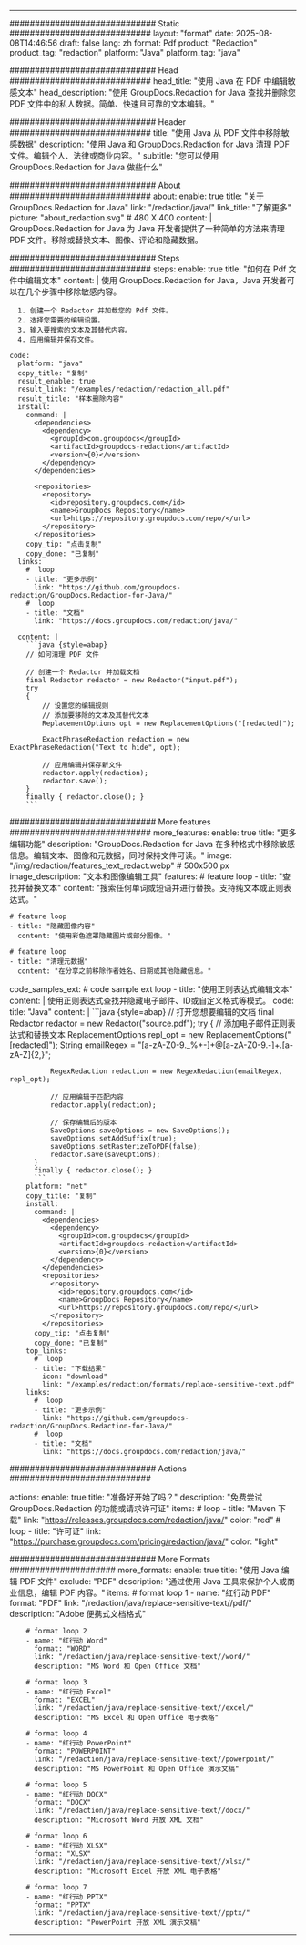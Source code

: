 
---
############################# Static ############################
layout: "format"
date:  2025-08-08T14:46:56
draft: false
lang: zh
format: Pdf
product: "Redaction"
product_tag: "redaction"
platform: "Java"
platform_tag: "java"

############################# Head ############################
head_title: "使用 Java 在 PDF 中编辑敏感文本"
head_description: "使用 GroupDocs.Redaction for Java 查找并删除您 PDF 文件中的私人数据。简单、快速且可靠的文本编辑。"

############################# Header ############################
title: "使用 Java 从 PDF 文件中移除敏感数据" 
description: "使用 Java 和 GroupDocs.Redaction for Java 清理 PDF 文件。编辑个人、法律或商业内容。"
subtitle: "您可以使用 GroupDocs.Redaction for Java 做些什么" 

############################# About ############################
about:
    enable: true
    title: "关于 GroupDocs.Redaction for Java"
    link: "/redaction/java/"
    link_title: "了解更多"
    picture: "about_redaction.svg" # 480 X 400
    content: |
       GroupDocs.Redaction for Java 为 Java 开发者提供了一种简单的方法来清理 PDF 文件。移除或替换文本、图像、评论和隐藏数据。

############################# Steps ############################
steps:
    enable: true
    title: "如何在 Pdf 文件中编辑文本"
    content: |
      使用 GroupDocs.Redaction for Java，Java 开发者可以在几个步骤中移除敏感内容。
      
      1. 创建一个 Redactor 并加载您的 Pdf 文件。
      2. 选择您需要的编辑设置。
      3. 输入要搜索的文本及其替代内容。
      4. 应用编辑并保存文件。
   
    code:
      platform: "java"
      copy_title: "复制"
      result_enable: true
      result_link: "/examples/redaction/redaction_all.pdf"
      result_title: "样本删除内容"
      install:
        command: |
          <dependencies>
            <dependency>
              <groupId>com.groupdocs</groupId>
              <artifactId>groupdocs-redaction</artifactId>
              <version>{0}</version>
            </dependency>
          </dependencies>

          <repositories>
            <repository>
              <id>repository.groupdocs.com</id>
              <name>GroupDocs Repository</name>
              <url>https://repository.groupdocs.com/repo/</url>
            </repository>
          </repositories>
        copy_tip: "点击复制"
        copy_done: "已复制"
      links:
        #  loop
        - title: "更多示例"
          link: "https://github.com/groupdocs-redaction/GroupDocs.Redaction-for-Java/"
        #  loop
        - title: "文档"
          link: "https://docs.groupdocs.com/redaction/java/"
          
      content: |
        ```java {style=abap}
        // 如何清理 PDF 文件

        // 创建一个 Redactor 并加载文档
        final Redactor redactor = new Redactor("input.pdf");
        try
        {
            // 设置您的编辑规则
            // 添加要移除的文本及其替代文本
            ReplacementOptions opt = new ReplacementOptions("[redacted]");
            
            ExactPhraseRedaction redaction = new ExactPhraseRedaction("Text to hide", opt);

            // 应用编辑并保存新文件
            redactor.apply(redaction);
            redactor.save();
        }
        finally { redactor.close(); }
        ```            


############################# More features ############################
more_features:
  enable: true
  title: "更多编辑功能"
  description: "GroupDocs.Redaction for Java 在多种格式中移除敏感信息。编辑文本、图像和元数据，同时保持文件可读。"
  image: "/img/redaction/features_text_redact.webp" # 500x500 px
  image_description: "文本和图像编辑工具"
  features:
    # feature loop
    - title: "查找并替换文本"
      content: "搜索任何单词或短语并进行替换。支持纯文本或正则表达式。"

    # feature loop
    - title: "隐藏图像内容"
      content: "使用彩色遮罩隐藏图片或部分图像。"

    # feature loop
    - title: "清理元数据"
      content: "在分享之前移除作者姓名、日期或其他隐藏信息。"
      
  code_samples_ext:
    # code sample ext loop
    - title: "使用正则表达式编辑文本"
      content: |
        使用正则表达式查找并隐藏电子邮件、ID或自定义格式等模式。
      code:
        title: "Java"
        content: |
          ```java {style=abap}
          //  打开您想要编辑的文档
          final Redactor redactor = new Redactor("source.pdf");
          try
          {
              // 添加电子邮件正则表达式和替换文本
              ReplacementOptions repl_opt = new ReplacementOptions("[redacted]");
              String emailRegex = "[a-zA-Z0-9._%+-]+@[a-zA-Z0-9.-]+\.[a-zA-Z]{2,}";

              RegexRedaction redaction = new RegexRedaction(emailRegex, repl_opt);
              
              // 应用编辑于匹配内容
              redactor.apply(redaction);

              // 保存编辑后的版本
              SaveOptions saveOptions = new SaveOptions();
              saveOptions.setAddSuffix(true);
              saveOptions.setRasterizeToPDF(false);
              redactor.save(saveOptions);
          }
          finally { redactor.close(); }
          ```
        platform: "net"
        copy_title: "复制"
        install:
          command: |
            <dependencies>
              <dependency>
                <groupId>com.groupdocs</groupId>
                <artifactId>groupdocs-redaction</artifactId>
                <version>{0}</version>
              </dependency>
            </dependencies>
            <repositories>
              <repository>
                <id>repository.groupdocs.com</id>
                <name>GroupDocs Repository</name>
                <url>https://repository.groupdocs.com/repo/</url>
              </repository>
            </repositories>
          copy_tip: "点击复制"
          copy_done: "已复制"
        top_links:
          #  loop
          - title: "下载结果"
            icon: "download"
            link: "/examples/redaction/formats/replace-sensitive-text.pdf"
        links:
          #  loop
          - title: "更多示例"
            link: "https://github.com/groupdocs-redaction/GroupDocs.Redaction-for-Java/"
          #  loop
          - title: "文档"
            link: "https://docs.groupdocs.com/redaction/java/"


############################# Actions ############################

actions:
  enable: true
  title: "准备好开始了吗？"
  description: "免费尝试 GroupDocs.Redaction 的功能或请求许可证"
  items:
    #  loop
    - title: "Maven 下载"
      link: "https://releases.groupdocs.com/redaction/java/"
      color: "red"
        #  loop
    - title: "许可证"
      link: "https://purchase.groupdocs.com/pricing/redaction/java/"
      color: "light"


############################# More Formats #####################
more_formats:
    enable: true
    title: "使用 Java 编辑 PDF 文件"
    exclude: "PDF"
    description: "通过使用 Java 工具来保护个人或商业信息，编辑 PDF 内容。"
    items: 
        # format loop 1
        - name: "红行动 PDF"
          format: "PDF"
          link: "/redaction/java/replace-sensitive-text//pdf/"
          description: "Adobe 便携式文档格式"

        # format loop 2
        - name: "红行动 Word"
          format: "WORD"
          link: "/redaction/java/replace-sensitive-text//word/"
          description: "MS Word 和 Open Office 文档"
          
        # format loop 3
        - name: "红行动 Excel"
          format: "EXCEL"
          link: "/redaction/java/replace-sensitive-text//excel/"
          description: "MS Excel 和 Open Office 电子表格"

        # format loop 4
        - name: "红行动 PowerPoint"
          format: "POWERPOINT"
          link: "/redaction/java/replace-sensitive-text//powerpoint/"
          description: "MS PowerPoint 和 Open Office 演示文稿"

        # format loop 5
        - name: "红行动 DOCX"
          format: "DOCX"
          link: "/redaction/java/replace-sensitive-text//docx/"
          description: "Microsoft Word 开放 XML 文档"
          
        # format loop 6
        - name: "红行动 XLSX"
          format: "XLSX"
          link: "/redaction/java/replace-sensitive-text//xlsx/"
          description: "Microsoft Excel 开放 XML 电子表格"
          
        # format loop 7
        - name: "红行动 PPTX"
          format: "PPTX"
          link: "/redaction/java/replace-sensitive-text//pptx/"
          description: "PowerPoint 开放 XML 演示文稿"


---